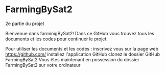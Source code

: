 # FarmingBySat2
2e partie du projet

Bienvenue dans farminigBySat2!
Dans ce GitHub vous trouvez tous les documents et les codes pour continuer le projet.

Pour utiliser les documents et les codes : 
inscrivez vous sur la page web https://github.com/
installez l'application GitHub
clonez le dossier GitHub FarmingBySat2 
Vous êtes maintenant en possession du dossier FarmingBySat2 sur votre ordinateur 
